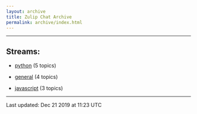 ```yaml
---
layout: archive
title: Zulip Chat Archive
permalink: archive/index.html
---
```


---

## Streams:

* [python](213224python/index.html) (5 topics)

* [general](213222general/index.html) (4 topics)

* [javascript](217809javascript/index.html) (3 topics)

<hr><p>Last updated: Dec 21 2019 at 11:23 UTC</p>